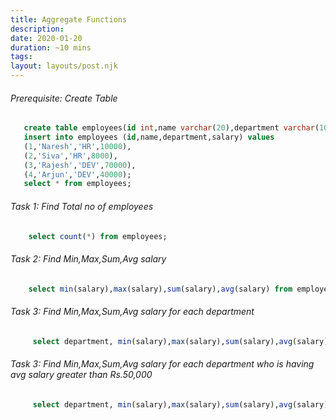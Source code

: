 ```yaml
---
title: Aggregate Functions
description: 
date: 2020-01-20
duration: ~10 mins
tags:
layout: layouts/post.njk
---
```


###### Prerequisite: Create Table

```sql
   create table employees(id int,name varchar(20),department varchar(100),salary int);
   insert into employees (id,name,department,salary) values 
   (1,'Naresh','HR',10000),
   (2,'Siva','HR',8000),
   (3,'Rajesh','DEV',70000),
   (4,'Arjun','DEV',40000);
   select * from employees;
``` 

###### Task 1: Find Total no of employees

```sql
    select count(*) from employees;
```

###### Task 2: Find Min,Max,Sum,Avg salary

```sql
    select min(salary),max(salary),sum(salary),avg(salary) from employees;
```


###### Task 3: Find Min,Max,Sum,Avg salary for each department

```sql
     select department, min(salary),max(salary),sum(salary),avg(salary) from employees group by department;
```

###### Task 3: Find Min,Max,Sum,Avg salary for each department who is having avg salary greater than Rs.50,000

```sql
     select department, min(salary),max(salary),sum(salary),avg(salary) from employees group by department having avg(salary) > 50000 ;
```